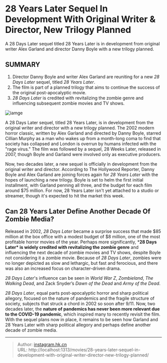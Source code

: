 # 28 Years Later Sequel In Development With Original Writer &amp; Director, New Trilogy Planned


A 28 Days Later sequel titled 28 Years Later is in development from original writer Alex Garland and director Danny Boyle with a new trilogy planned.

## SUMMARY

1. Director Danny Boyle and writer Alex Garland are reuniting for a new *28 Days Later* sequel, titled *28 Years Later*.
2.  The film is part of a planned trilogy that aims to continue the success of the original post-apocalyptic movie.
3.  *28 Days Later* is credited with revitalizing the zombie genre and influencing subsequent zombie movies and TV shows.

![iamge](https://cdn.jsdelivr.net/gh/marykeil/picgolib/image202401112010333.png)



A 28 Days Later sequel, titled 28 Years Later, is in development from the original writer and director with a new trilogy planned. The 2002 modern horror classic, written by Alex Garland and directed by Danny Boyle, starred Cillian Murphy as a man who wakes up from a month-long coma to find that society has collapsed and London is overrun by humans infected with the &#34;rage virus.&#34; The film was followed by a sequel, 28 Weeks Later, released in 2007, though Boyle and Garland were involved only as executive producers.

Now, two decades later, a new sequel is officially in development from the original writer and director. According to The Hollywood Reporter, Danny Boyle and Alex Garland are joining forces again for *28 Years Later* with the hopes of launching a new trilogy. Boyle is set to helm the first initial installment, with Garland penning all three, and the budget for each film around $75 million. For now, 28 Years Later isn&#39;t yet attached to a studio or streamer, though it&#39;s expected to hit the market this week.

## Can 28 Years Later Define Another Decade Of Zombie Media?

Released in 2002, *28 Days Later* became a surprise success that made $85 million at the box office with a modest budget of $8 million, one of the most profitable horror movies of the year. Perhaps more significantly, ***28 Days Later\* is widely credited with revitalizing the zombie genre** and influencing the next decade of zombie movies and TV shows, despite Boyle not considering it a zombie movie. Because of *28 Days Later*, zombies were no longer depicted as slow and lethargic, but fast and ferocious, and there was also an increased focus on character-driven drama.

*28 Days Later*&#39;s influence can be seen in *World War Z*, *Zombieland*, *The Walking Dead*, and Zack Snyder’s *Dawn of the Dead* and *Army of the Dead*.

*28 Days Later*, equal parts post-apocalyptic horror and sharp political allegory, focused on the nature of pandemics and the fragile structure of society, subjects that struck a chord in 2002 so soon after 9/11. Now, two decades later, the **nature of pandemics has never been more relevant due to the COVID-19 pandemic**, which inspired many to recently revisit the film. With the sequel plans now in place, it remains to be seen how Garland and 28 Years Later with sharp political allegory and perhaps define another decade of zombie media.


---

> Author: [instagram.hk.cn](https://instagram.hk.cn/)  
> URL: http://localhost:1313/movies/28-years-later-sequel-in-development-with-original-writer-director-new-trilogy-planned/  

